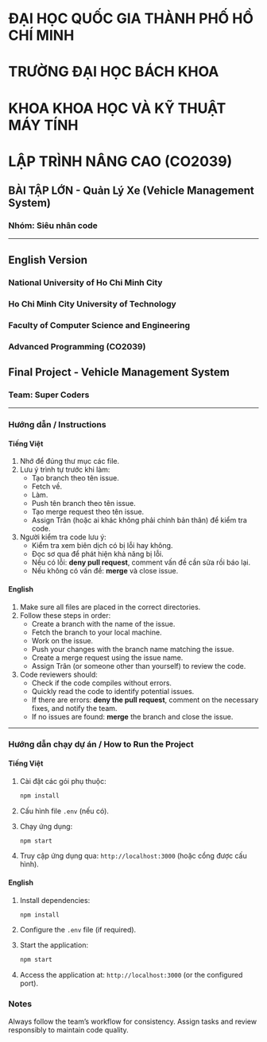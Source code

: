 # ĐẠI HỌC QUỐC GIA THÀNH PHỐ HỒ CHÍ MINH  
# TRƯỜNG ĐẠI HỌC BÁCH KHOA  
# KHOA KHOA HỌC VÀ KỸ THUẬT MÁY TÍNH  

# LẬP TRÌNH NÂNG CAO (CO2039)

## BÀI TẬP LỚN - Quản Lý Xe (Vehicle Management System)  
### Nhóm: Siêu nhân code  

---

## English Version  

### National University of Ho Chi Minh City  
### Ho Chi Minh City University of Technology  
### Faculty of Computer Science and Engineering  

### Advanced Programming (CO2039)  

## Final Project - Vehicle Management System  
### Team: Super Coders  

---

### **Hướng dẫn / Instructions**  

#### Tiếng Việt  
1. Nhớ để đúng thư mục các file.  
2. Lưu ý trình tự trước khi làm:  
   - Tạo branch theo tên issue.  
   - Fetch về.  
   - Làm.  
   - Push tên branch theo tên issue.  
   - Tạo merge request theo tên issue.  
   - Assign Trân (hoặc ai khác không phải chính bản thân) để kiểm tra code.  
3. Người kiểm tra code lưu ý:  
   - Kiểm tra xem biên dịch có bị lỗi hay không.  
   - Đọc sơ qua để phát hiện khả năng bị lỗi.  
   - Nếu có lỗi: **deny pull request**, comment vấn đề cần sửa rồi báo lại.  
   - Nếu không có vấn đề: **merge** và close issue.  

#### English  
1. Make sure all files are placed in the correct directories.  
2. Follow these steps in order:  
   - Create a branch with the name of the issue.  
   - Fetch the branch to your local machine.  
   - Work on the issue.  
   - Push your changes with the branch name matching the issue.  
   - Create a merge request using the issue name.  
   - Assign Trân (or someone other than yourself) to review the code.  
3. Code reviewers should:  
   - Check if the code compiles without errors.  
   - Quickly read the code to identify potential issues.  
   - If there are errors: **deny the pull request**, comment on the necessary fixes, and notify the team.  
   - If no issues are found: **merge** the branch and close the issue.  

---

### **Hướng dẫn chạy dự án / How to Run the Project**  

#### Tiếng Việt  
1. Cài đặt các gói phụ thuộc:  
   ```bash
   npm install
   ```

2. Cấu hình file `.env` (nếu có).
3. Chạy ứng dụng:
   ```bash
   npm start
   ```
4. Truy cập ứng dụng qua: `http://localhost:3000` (hoặc cổng được cấu hình).

#### English
1. Install dependencies:
   ```bash
   npm install
   ```

2. Configure the `.env` file (if required).
3. Start the application:
   ```bash
   npm start
   ```
4. Access the application at: `http://localhost:3000` (or the configured port).

### **Notes**
Always follow the team’s workflow for consistency.
Assign tasks and review responsibly to maintain code quality.
